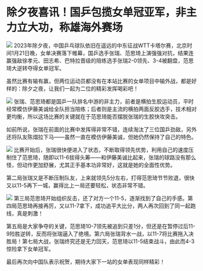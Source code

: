 # 除夕夜喜讯！国乒包揽女单冠亚军，非主力立大功，称雄海外赛场

![](https://inews.gtimg.com/news_bt/OwNOrRvVufxgs0r0qJ9UsnNd8tUEuh-XBmaaRuxkFs7hcAA/1000)
2023年除夕夜，中国乒乓球队依旧在遥远的中东征战WTT卡塔尔赛，北京时间1月21日晚，女单决赛落下帷幕，国乒选手张瑞、范思琦上演强强对抗，结果连赢强敌徐孝元、田志希、巴特拉晋级的陪练选手张瑞2-0领先、3-4被翻盘，范思琦大逆转夺得女单冠军。

虽然比赛有输有赢，但两位运动员都没有在本站比赛的女单项目中输外战，都是好样的：除夕之夜，让我们一起为二位的精彩发挥喝彩吧！

![](https://inews.gtimg.com/news_bt/Oxakww831Q9XDBeHYo9c5dkuOs4vfY3XLF6YX81o8Bc-EAA/1000)
张瑞、范思琦都是国乒一队排名中游的非主力，前者是横拍生胶运动员，平时经常模仿伊藤美诚给全队担当陪练；后者则是主流的横拍两面反胶选手，技术相对更均衡，所以这场比赛的关键就在于范思琦能否摆脱张瑞的生胶快攻突击。

如前所说，张瑞在前面的比赛中发挥得非常不错，连续淘汰了三位国乒劲敌，另外还将队友陈熠拉下马——虽然一直在模仿伊藤美诚，但她仍然保持了自己的特色。

![](https://inews.gtimg.com/news_bt/ORgAsAr5Ml-ouRUbQKOaKefP_Ee57Sz_THVageuBAhmfgAA/1000)
比赛开始后，张瑞很快便进入了状态，不断取得领先优势，利用自己的速度压制住了范思琦，随即以11-6拔得头筹——和伊藤美诚比起来，张瑞的球路没有那么怪，但动作更加舒展，尤其正手基本功非常好，这就是她的全面性优势。

第二局张瑞又是不断压制队友，上来就领先5分左右，打得范思琦节节败退，很快又以11-5再下一城，赢得比上一局还要轻松，状态非常不错。

![](https://inews.gtimg.com/news_bt/OZayqQ3Uo34muW7bz44Uz6gq7KTSh_9WKepzrRu1BCRq8AA/1000)
第三局范思琦开始组织反击，还了对方一个11-5，逐渐找到了自己的手感。第四局范思琦再接再厉，又以11-7拿下，成功追平大比分，两人再次回到了同一起跑线，真是刺激！

第五局是大家争夺的关键，范思琦10-7领先被追到只差1分，但还是在暂停过后11-9险胜逆转，反而将张瑞逼入了绝境。第六局张瑞背水一战，以11-7将比赛拖入决胜局！第七局大战，张瑞终究还是无力回天，范思琦以11-5结束战斗，由此而4-3惊险拿下女单冠军。

最后再次向中国队表示祝贺，期待大家下一站的女单表现同样精彩！

